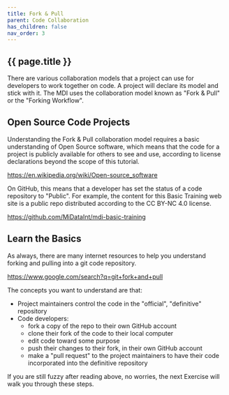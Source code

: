 ```yaml
---
title: Fork & Pull
parent: Code Collaboration
has_children: false
nav_order: 3
---
```


## {{ page.title }}

There are various collaboration models that a project can use
for developers to work together on code. A project will
declare its model and stick with it.  The MDI uses the collaboration
model known as "Fork & Pull" or the "Forking Workflow".

## Open Source Code Projects

Understanding the Fork & Pull collaboration model requires a basic
understanding of Open Source software, which means that the 
code for a project is publicly available for others to see and use,
according to license declarations beyond the scope of this tutorial. 

<https://en.wikipedia.org/wiki/Open-source_software>

On GitHub, this means that a developer
has set the status of a code repository to "Public". 
For example, the content for this Basic Training web site
is a public repo distributed according to the CC BY-NC 4.0 license.

<https://github.com/MiDataInt/mdi-basic-training>

## Learn the Basics

As always, there are many internet resources to help you understand
forking and pulling into a git code repository.

<https://www.google.com/search?q=git+fork+and+pull>

The concepts you want to understand are that:

- Project maintainers control the code in the "official", "definitive" repository
- Code developers:
    - fork a copy of the repo to their own GitHub account
    - clone their fork of the code to their local computer
    - edit code toward some purpose
    - push their changes to their fork, in their own GitHub account
    - make a "pull request" to the project maintainers to have their code incorporated into the definitive repository

If you are still fuzzy after reading above, no worries, the next Exercise
will walk you through these steps.
